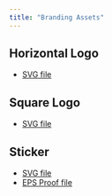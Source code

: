 ```yaml
---
title: "Branding Assets"
---
```


## Horizontal Logo

- [SVG file](/static/assets/logo/brainsilo_sticker.svg)

## Square Logo

- [SVG file](/static/assets/logo/brainsilo_relay.svg)

## Sticker
- [SVG file](/static/assets/logo/brainsilo_sticker.svg)
- [EPS Proof file](/static/assets/logo/brainsilo_sticker_proof.eps)

